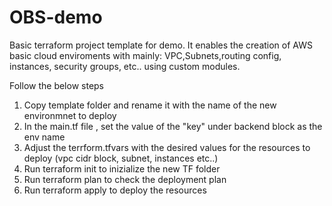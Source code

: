# OBS-demo
Basic terraform project template for demo. 
It enables the creation of AWS basic cloud enviroments with mainly: VPC,Subnets,routing config, instances, security groups, etc.. using custom modules.  

Follow the below steps

1. Copy template folder and rename it with the name of the new environmnet to deploy
2. In the main.tf file , set the value of the "key" under backend block as the env name 
3. Adjust the terrform.tfvars with the desired values for the resources to deploy (vpc cidr block, subnet, instances etc..)  
4. Run terraform init to inizialize the new TF folder
5. Run terraform plan to check the deployment plan
6. Run terraform apply to deploy the resources 


